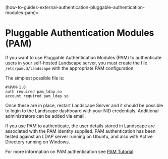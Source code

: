 (how-to-guides-external-authentication-pluggable-authentication-modules-pam)=
# Pluggable Authentication Modules (PAM)

If you want to use Pluggable Authentication Modules (PAM) to authenticate users in your self-hosted Landscape server, you must create the file `/etc/pam.d/landscape` with the appropriate PAM configuration.

The simplest possible file is:
```
#%PAM-1.0
auth required pam_ldap.so
account required pam_ldap.so
```

Once these are in place, restart Landscape Server and it should be possible to login to the Landscape dashboard with your NID credentials. Additional administrators can be added via email.

If you use PAM to authenticate, the user details stored in Landscape are associated with the PAM identity supplied. PAM authentication has been tested against an LDAP server running on Ubuntu, and also with Active Directory running on Windows.

For more information on PAM authentication see [PAM Tutorial](http://wpollock.com/AUnix2/PAM-Help.htm).

